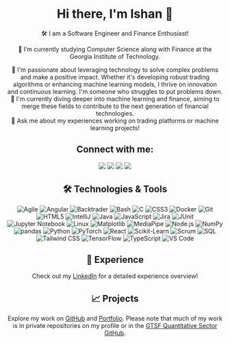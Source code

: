 <h1 align="center">Hi there, I'm Ishan 👋</h1>

<p align="center">
🛠️ I am a Software Engineer and Finance Enthusiast!
</p>

<p align="center">
🚀 I’m currently studying Computer Science along with Finance at the Georgia Institute of Technology. <br>
</p>

<p align="center">
🔭 I'm passionate about leveraging technology to solve complex problems and make a positive impact. Whether it's developing robust trading algorithms or enhancing machine learning models, I thrive on innovation and continuous learning. I'm someone who struggles to put problems down.<br>
🌱 I'm currently diving deeper into machine learning and finance, aiming to merge these fields to contribute to the next generation of financial technologies. <br>
💬 Ask me about my experiences working on trading platforms or machine learning projects!
</p>

<h2 align="center">Connect with me:</h2>
<p align="center">
<a href="https://www.linkedin.com/in/ishxnnn"><img src="https://img.shields.io/badge/LinkedIn-Connect-blue"></a>
<a href="https://github.com/ishxnnn"><img src="https://img.shields.io/badge/GitHub-Follow-black"></a>
<a href="https://ishanpatel.dev"><img src="https://img.shields.io/badge/Website-Visit-green"></a>
<a href="mailto:ishan2397@gatech.edu"><img src="https://img.shields.io/badge/Email-Send-red"></a>
</p>

<h2 align="center">🛠 Technologies & Tools</h2>
<p align="center">
  <img src="https://img.shields.io/badge/Agile-0078D4?style=flat-square&logo=agile&logoColor=white" alt="Agile">
  <img src="https://img.shields.io/badge/Angular-DD0031?style=flat-square&logo=angular&logoColor=white" alt="Angular">
  <img src="https://img.shields.io/badge/Backtrader-007ACC?style=flat-square&logo=backtrader&logoColor=white" alt="Backtrader">
  <img src="https://img.shields.io/badge/Bash-4EAA25?style=flat-square&logo=gnubash&logoColor=white" alt="Bash">
  <img src="https://img.shields.io/badge/C-A8B9CC?style=flat-square&logo=c&logoColor=white" alt="C">
  <img src="https://img.shields.io/badge/CSS3-1572B6?style=flat-square&logo=css3&logoColor=white" alt="CSS3">
  <img src="https://img.shields.io/badge/Docker-2496ED?style=flat-square&logo=docker&logoColor=white" alt="Docker">
  <img src="https://img.shields.io/badge/Git-F05032?style=flat-square&logo=git&logoColor=white" alt="Git">
  <img src="https://img.shields.io/badge/HTML5-E34F26?style=flat-square&logo=html5&logoColor=white" alt="HTML5">
  <img src="https://img.shields.io/badge/IntelliJ-000000?style=flat-square&logo=intellij-idea&logoColor=white" alt="IntelliJ">
  <img src="https://img.shields.io/badge/Java-007396?style=flat-square&logo=java&logoColor=white" alt="Java">
  <img src="https://img.shields.io/badge/JavaScript-F7DF1E?style=flat-square&logo=javascript&logoColor=black" alt="JavaScript">
  <img src="https://img.shields.io/badge/Jira-0052CC?style=flat-square&logo=jira&logoColor=white" alt="Jira">
  <img src="https://img.shields.io/badge/JUnit-25A162?style=flat-square&logo=junit5&logoColor=white" alt="JUnit">
  <img src="https://img.shields.io/badge/Jupyter-F37626?style=flat-square&logo=jupyter&logoColor=white" alt="Jupyter Notebook">
  <img src="https://img.shields.io/badge/Linux-FCC624?style=flat-square&logo=linux&logoColor=black" alt="Linux">
  <img src="https://img.shields.io/badge/Matplotlib-3776AB?style=flat-square&logo=matplotlib&logoColor=white" alt="Matplotlib">
  <img src="https://img.shields.io/badge/MediaPipe-000000?style=flat-square&logo=mediapipe&logoColor=white" alt="MediaPipe">
  <img src="https://img.shields.io/badge/Node.js-339933?style=flat-square&logo=nodedotjs&logoColor=white" alt="Node.js">
  <img src="https://img.shields.io/badge/NumPy-013243?style=flat-square&logo=numpy&logoColor=white" alt="NumPy">
  <img src="https://img.shields.io/badge/pandas-150458?style=flat-square&logo=pandas&logoColor=white" alt="pandas">
  <img src="https://img.shields.io/badge/Python-3776AB?style=flat-square&logo=python&logoColor=white" alt="Python">
  <img src="https://img.shields.io/badge/PyTorch-EE4C2C?style=flat-square&logo=pytorch&logoColor=white" alt="PyTorch">
  <img src="https://img.shields.io/badge/React-61DAFB?style=flat-square&logo=react&logoColor=black" alt="React">
  <img src="https://img.shields.io/badge/Scikit_Learn-F7931E?style=flat-square&logo=scikit-learn&logoColor=white" alt="Scikit-Learn">
  <img src="https://img.shields.io/badge/Scrum-6DB33F?style=flat-square&logo=scrum&logoColor=white" alt="Scrum">
  <img src="https://img.shields.io/badge/SQL-4479A1?style=flat-square&logo=sql&logoColor=white" alt="SQL">
  <img src="https://img.shields.io/badge/Tailwind_CSS-38B2AC?style=flat-square&logo=tailwind-css&logoColor=white" alt="Tailwind CSS">
  <img src="https://img.shields.io/badge/TensorFlow-FF6F00?style=flat-square&logo=tensorflow&logoColor=white" alt="TensorFlow">
  <img src="https://img.shields.io/badge/TypeScript-3178C6?style=flat-square&logo=typescript&logoColor=white" alt="TypeScript">
  <img src="https://img.shields.io/badge/VS_Code-007ACC?style=flat-square&logo=visual-studio-code&logoColor=white" alt="VS Code">
</p>

<h2 align="center">💼 Experience</h2>
<p align="center">
  Check out my <a href="https://www.linkedin.com/in/ishxnnn">LinkedIn</a> for a detailed experience overview!
</p>

<h2 align="center">📈 Projects</h2>
<p align="center">
  Explore my work on <a href="https://github.com/ishxnnn">GitHub</a> and <a href="https://ishanpatel.dev">Portfolio</a>. Please note that much of my work is in private repositories on my profile or in the <a href="https://github.com/GTSF-Quantitative-Sector">GTSF Quantitative Sector GitHub</a>.
</p>

